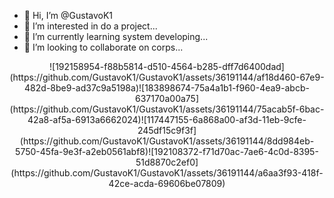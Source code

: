 - 👋 Hi, I’m @GustavoK1
- 👀 I’m interested in do a project...
- 🌱 I’m currently learning system developing...
- 💞️ I’m looking to collaborate on corps...




<div align="center">
![192158954-f88b5814-d510-4564-b285-dff7d6400dad](https://github.com/GustavoK1/GustavoK1/assets/36191144/af18d460-67e9-482d-8be9-ad37c9a5198a)![183898674-75a4a1b1-f960-4ea9-abcb-637170a00a75](https://github.com/GustavoK1/GustavoK1/assets/36191144/75acab5f-6bac-42a8-af5a-6913a6662024)![117447155-6a868a00-af3d-11eb-9cfe-245df15c9f3f](https://github.com/GustavoK1/GustavoK1/assets/36191144/8dd984eb-5750-45fa-9e3f-a2eb0561abf8)![192108372-f71d70ac-7ae6-4c0d-8395-51d8870c2ef0](https://github.com/GustavoK1/GustavoK1/assets/36191144/a6aa3f93-418f-42ce-acda-69606be07809)
</div>



